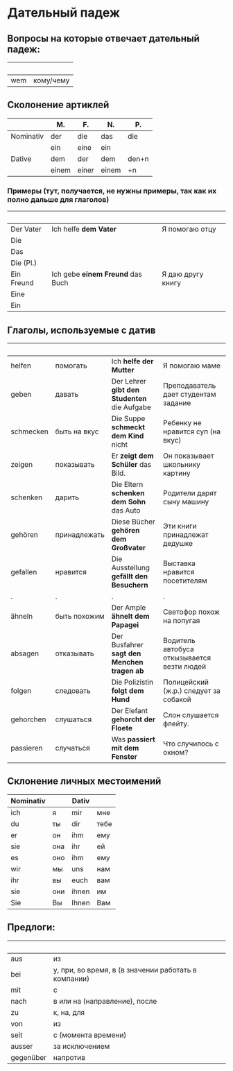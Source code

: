 # Дательный падеж

## Вопросы на которые отвечает дательный падеж: 

&nbsp;|&nbsp;      
------|----------
wem   | кому/чему

## Сколонение артиклей

&nbsp;    | M.         |  F.           | N.        | P.
----------|------------|---------------|-----------|-----
Nominativ | der        | die           | das       | die 
&nbsp;    | ein        | eine          | ein       |
Dative    | dem        | der           | dem       | den+n
&nbsp;    | einem      | einer         | einem     | +n

### Примеры (тут, получается, не нужны примеры, так как их полно дальше для глаголов)

&nbsp;     | &nbsp;                             | &nbsp;
-----------|------------------------------------|---------------
Der Vater  | Ich helfe __dem Vater__            | Я помогаю отцу
Die        | 
Das        |
Die (Pl.)  |
Ein Freund | Ich gebe __einem Freund__ das Buch | Я даю другу книгу
Eine       |
Ein        |



## Глаголы, используемые c датив

&nbsp;    | &nbsp;       | &nbsp;                                        | &nbsp;
----------|--------------|-----------------------------------------------|------
helfen    | помогать     | Ich __helfe der Mutter__                      | Я помогаю маме
geben     | давать       | Der Lehrer __gibt den Studenten__ die Aufgabe | Преподаватель дает студентам задание
schmecken | быть на вкус | Die Suppe __schmeckt dem Kind__ nicht         | Ребенку не нравится суп (на вкус)
zeigen    | показывать   | Er __zeigt dem Schüler__ das Bild.            | Он показывает школьнику картину
schenken  | дарить       | Die Eltern __schenken dem Sohn__ das Auto     | Родители дарят сыну машину
gehören   | принадлежать | Diese Bücher __gehören dem Großvater__        | Эти книги принадлежат дедушке
gefallen  | нравится     | Die Ausstellung __gefällt den Besuchern__     | Выставка нравится посетителям
.         |.             |.                                              |.
ähneln    | быть похожим | Der Ample __ähnelt dem Papagei__              | Светофор похож на попугая
absagen   | отказывать	 | Der Busfahrer __sagt den Menchen tragen ab__  | Водитель автобуса откызывается везти людей
folgen    | следовать    | Die Polizistin __folgt dem Hund__             | Полицейский (ж.р.) следует за собакой
gehorchen | слушаться    | Der Elefant __gehorcht der Floete__           | Слон слушается флейту.             
passieren | случаться    | Was __passiert mit dem Fenster__              | Что случилось с окном?


## Склонение личных местоимений

Nominativ| &nbsp;   |		Dativ | &nbsp;	
----------|---------|---------|-------
ich       |	я       |	mir     |	мне
du	      |ты       |	dir     |	тебе
er	      |он       |	ihm     |	ему
sie       |	она     |	ihr     |	ей
es        |	оно	    |ihm      |	ему
wir	      |мы	      |uns	    |нам
ihr	      |вы	      |euch     |	вам
sie	      |они	    |ihnen    |	им
Sie	      |Вы     	|Ihnen    |	Вам

## Предлоги:

&nbsp;    | &nbsp;
----------|------------
aus       | из
bei       | у, при, во время, в (в значении работать в компании)
mit       | с
nach      | в или на (направление), после
zu        | к, на, для
von       | из
seit      | с (момента времени)
ausser    | за исключением
gegenüber | напротив

